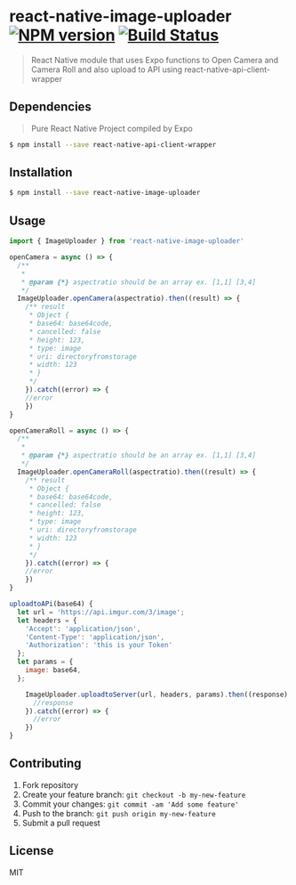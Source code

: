 # react-native-image-uploader [![NPM version](https://badge.fury.io/js/react-native-image-upload.svg)](https://npmjs.org/package/react-native-image-uploader) [![Build Status](https://travis-ci.org/Redmond%20Perez/react-native-image-upload.svg?branch=master)](https://travis-ci.org/Redmond%20Perez/react-native-image-upload)

> React Native module that uses Expo functions to Open Camera and Camera Roll and also upload to API using react-native-api-client-wrapper

## Dependencies
> Pure React Native Project compiled by Expo
```sh
$ npm install --save react-native-api-client-wrapper
```


## Installation

```sh
$ npm install --save react-native-image-uploader
```

## Usage

```js
import { ImageUploader } from 'react-native-image-uploader'

openCamera = async () => {
  /**
   * 
   * @param {*} aspectratio should be an array ex. [1,1] [3,4]
   */
  ImageUploader.openCamera(aspectratio).then((result) => {
    /** result
     * Object {
     * base64: base64code,
     * cancelled: false
     * height: 123,
     * type: image
     * uri: directoryfromstorage
     * width: 123
     * }
     */
    }).catch((error) => {
    //error
    })
}

openCameraRoll = async () => {
  /**
   * 
   * @param {*} aspectratio should be an array ex. [1,1] [3,4]
   */
  ImageUploader.openCameraRoll(aspectratio).then((result) => {
    /** result
     * Object {
     * base64: base64code,
     * cancelled: false
     * height: 123,
     * type: image
     * uri: directoryfromstorage
     * width: 123
     * }
     */
    }).catch((error) => {
    //error
    })
}

uploadtoAPi(base64) {
  let url = 'https://api.imgur.com/3/image';
  let headers = {
    'Accept': 'application/json',
    'Content-Type': 'application/json',
    'Authorization': 'this is your Token'
  };
  let params = {
    image: base64,
  };

    ImageUploader.uploadtoServer(url, headers, params).then((response)  => {
      //response
    }).catch((error) => {
      //error
    })
}

```

## Contributing

1. Fork repository
2. Create your feature branch: `git checkout -b my-new-feature`
3. Commit your changes: `git commit -am 'Add some feature'`
4. Push to the branch: `git push origin my-new-feature`
5. Submit a pull request

## License

MIT
